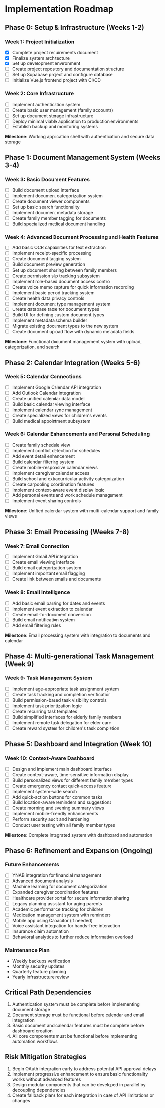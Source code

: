 # Implementation Roadmap

## Phase 0: Setup & Infrastructure (Weeks 1-2)

### Week 1: Project Initialization
- [x] Complete project requirements document
- [x] Finalize system architecture
- [x] Set up development environment
- [ ] Create project repository and documentation structure
- [ ] Set up Supabase project and configure database
- [ ] Initialize Vue.js frontend project with CI/CD

### Week 2: Core Infrastructure
- [ ] Implement authentication system
- [ ] Create basic user management (family accounts)
- [ ] Set up document storage infrastructure
- [ ] Deploy minimal viable application to production environments
- [ ] Establish backup and monitoring systems

**Milestone**: Working application shell with authentication and secure data storage

## Phase 1: Document Management System (Weeks 3-4)

### Week 3: Basic Document Features
- [ ] Build document upload interface
- [ ] Implement document categorization system
- [ ] Create document viewer components
- [ ] Set up basic search functionality
- [ ] Implement document metadata storage
- [ ] Create family member tagging for documents
- [ ] Build specialized medical document handling

### Week 4: Advanced Document Processing and Health Features
- [ ] Add basic OCR capabilities for text extraction
- [ ] Implement receipt-specific processing
- [ ] Create document tagging system
- [ ] Build document preview generation
- [ ] Set up document sharing between family members
- [ ] Create permission slip tracking subsystem
- [ ] Implement role-based document access control
- [ ] Create voice memo capture for quick information recording
- [ ] Implement basic period tracking system
- [ ] Create health data privacy controls
- [ ] Implement document type management system
- [ ] Create database table for document types
- [ ] Build UI for defining custom document types
- [ ] Implement metadata schema builder
- [ ] Migrate existing document types to the new system
- [ ] Create document upload flow with dynamic metadata fields

**Milestone**: Functional document management system with upload, categorization, and search


## Phase 2: Calendar Integration (Weeks 5-6)

### Week 5: Calendar Connections
- [ ] Implement Google Calendar API integration
- [ ] Add Outlook Calendar integration
- [ ] Create unified calendar data model
- [ ] Build basic calendar viewing interface
- [ ] Implement calendar sync management
- [ ] Create specialized views for children's events
- [ ] Build medical appointment subsystem

### Week 6: Calendar Enhancements and Personal Scheduling
- [ ] Create family schedule view
- [ ] Implement conflict detection for schedules
- [ ] Add event detail enhancement
- [ ] Build calendar filtering system
- [ ] Create mobile-responsive calendar views
- [ ] Implement caregiver calendar access
- [ ] Build school and extracurricular activity categorization
- [ ] Create carpooling coordination features
- [ ] Implement context-aware event display logic
- [ ] Add personal events and work schedule management
- [ ] Implement event sharing controls

**Milestone**: Unified calendar system with multi-calendar support and family views

## Phase 3: Email Processing (Weeks 7-8)

### Week 7: Email Connection
- [ ] Implement Gmail API integration
- [ ] Create email viewing interface
- [ ] Build email categorization system
- [ ] Implement important email flagging
- [ ] Create link between emails and documents

### Week 8: Email Intelligence
- [ ] Add basic email parsing for dates and events
- [ ] Implement event extraction to calendar
- [ ] Create email-to-document conversion
- [ ] Build email notification system
- [ ] Add email filtering rules

**Milestone**: Email processing system with integration to documents and calendar

## Phase 4: Multi-generational Task Management (Week 9)

### Week 9: Task Management System
- [ ] Implement age-appropriate task assignment system
- [ ] Create task tracking and completion verification
- [ ] Build permission-based task visibility controls
- [ ] Implement task prioritization logic
- [ ] Create recurring task templates
- [ ] Build simplified interfaces for elderly family members
- [ ] Implement remote task delegation for elder care
- [ ] Create reward system for children's task completion

## Phase 5: Dashboard and Integration (Week 10)

### Week 10: Context-Aware Dashboard
- [ ] Design and implement main dashboard interface
- [ ] Create context-aware, time-sensitive information display
- [ ] Build personalized views for different family member types
- [ ] Create emergency contact quick-access feature
- [ ] Implement system-wide search
- [ ] Add quick-action buttons for common tasks
- [ ] Build location-aware reminders and suggestions
- [ ] Create morning and evening summary views
- [ ] Implement mobile-friendly enhancements
- [ ] Perform security audit and hardening
- [ ] Conduct user testing with all family member types

**Milestone**: Complete integrated system with dashboard and automation

## Phase 6: Refinement and Expansion (Ongoing)

### Future Enhancements
- [ ] YNAB integration for financial management
- [ ] Advanced document analysis
- [ ] Machine learning for document categorization
- [ ] Expanded caregiver coordination features
- [ ] Healthcare provider portal for secure information sharing
- [ ] Legacy planning assistant for aging parents
- [ ] Academic performance tracking for children
- [ ] Medication management system with reminders
- [ ] Mobile app using Capacitor (if needed)
- [ ] Voice assistant integration for hands-free interaction
- [ ] Insurance claim automation
- [ ] Behavioral analytics to further reduce information overload

### Maintenance Plan
- Weekly backups verification
- Monthly security updates
- Quarterly feature planning
- Yearly infrastructure review

## Critical Path Dependencies

1. Authentication system must be complete before implementing document storage
2. Document storage must be functional before calendar and email integration
3. Basic document and calendar features must be complete before dashboard creation
4. All core components must be functional before implementing automation workflows

## Risk Mitigation Strategies

1. Begin OAuth integration early to address potential API approval delays
2. Implement progressive enhancement to ensure basic functionality works without advanced features
3. Design modular components that can be developed in parallel by decoupling dependencies
4. Create fallback plans for each integration in case of API limitations or changes